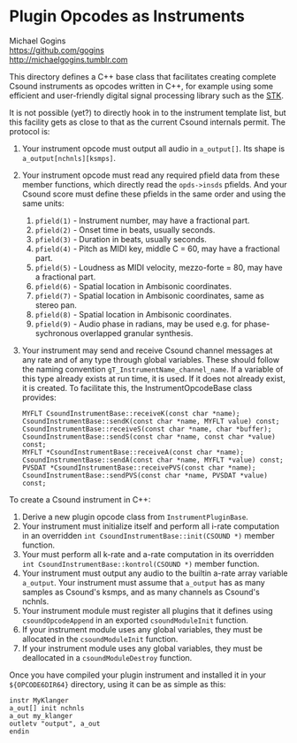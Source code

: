 # Plugin Opcodes as Instruments

Michael Gogins<br>
https://github.com/gogins<br>
http://michaelgogins.tumblr.com

This directory defines a C++ base class that facilitates creating complete Csound 
instruments as opcodes written in C++, for example using some efficient and 
user-friendly digital signal processing library such as the [STK](https://ccrma.stanford.edu/software/stk/).

It is not possible (yet?) to directly hook in to the instrument template list, 
but this facility gets as close to that as the current Csound internals 
permit. The protocol is:

1. Your instrument opcode must output all audio in `a_output[]`. Its shape is 
   `a_output[nchnls][ksmps]`.
3. Your instrument opcode must read any required pfield data from these member 
   functions, which directly read the `opds->insds` pfields. And your Csound score 
   must define these pfields in the same order and using the same units:

   1.  `pfield(1)` - Instrument number, may have a fractional part.
   2.  `pfield(2)` - Onset time in beats, usually seconds.
   2.  `pfield(3)` - Duration in beats, usually seconds.
   2.  `pfield(4)` - Pitch as MIDI key, middle C = 60, may have a fractional part.
   2.  `pfield(5)` - Loudness as MIDI velocity, mezzo-forte = 80, may have a fractional part.
   2.  `pfield(6)` - Spatial location in Ambisonic coordinates.
   2.  `pfield(7)` - Spatial location in Ambisonic coordinates, same 
       as stereo pan.
   2.  `pfield(8)` - Spatial location in Ambisonic coordinates.
   2.  `pfield(9)` - Audio phase in radians, may be used e.g. for 
        phase-sychronous overlapped granular synthesis.
        
3.  Your instrument may send and receive Csound channel messages at any rate 
    and of any type through global variables. These should follow the naming 
    convention `gT_InstrumentName_channel_name`. If a variable of this type 
    already exists at run time, it is used. If it does not already exist, it 
    is created. To facilitate this, the InstrumentOpcodeBase class provides:
    ```   
    MYFLT CsoundInstrumentBase::receiveK(const char *name);
    CsoundInstrumentBase::sendK(const char *name, MYFLT value) const;
    CsoundInstrumentBase::receiveS(const char *name, char *buffer);
    CsoundInstrumentBase::sendS(const char *name, const char *value) const;
    MYFLT *CsoundInstrumentBase::receiveA(const char *name);
    CsoundInstrumentBase::sendA(const char *name, MYFLT *value) const;
    PVSDAT *CsoundInstrumentBase::receivePVS(const char *name);
    CsoundInstrumentBase::sendPVS(const char *name, PVSDAT *value) const;
    ```   
    
To create a Csound instrument in C++:

1.  Derive a new plugin opcode class from `InstrumentPluginBase`. 
2.  Your instrument must initialize itself and perform all i-rate computation  
    in an overridden `int CsoundInstrumentBase::init(CSOUND *)` member function.
3.  Your must perform all k-rate and a-rate computation in its overridden 
    `int CsoundInstrumentBase::kontrol(CSOUND *)` member function.
5.  Your instrument must output any audio to the builtin a-rate array variable 
    `a_output`. Your instrument must assume that `a_output` has as many samples 
    as Csound's ksmps, and as many channels as Csound's nchnls.
5.  Your instrument module must register all plugins that it defines using 
    `csoundOpcodeAppend` in an exported `csoundModuleInit` function.
7.  If your instrument module uses any global variables, they must be allocated 
    in the `csoundModuleInit` function.
8.  If your instrument module uses any global variables, they must be deallocated 
    in a `csoundModuleDestroy` function.
    
Once you have compiled your plugin instrument and installed it in your 
`${OPCODE6DIR64}` directory, using it can be as simple as this:
```
instr MyKlanger
a_out[] init nchnls
a_out my_klanger
outletv "output", a_out
endin
```
